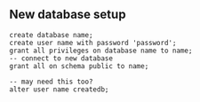 ## New database setup

```postgresql
create database name;
create user name with password 'password';
grant all privileges on database name to name;
-- connect to new database
grant all on schema public to name;

-- may need this too?
alter user name createdb;
```
